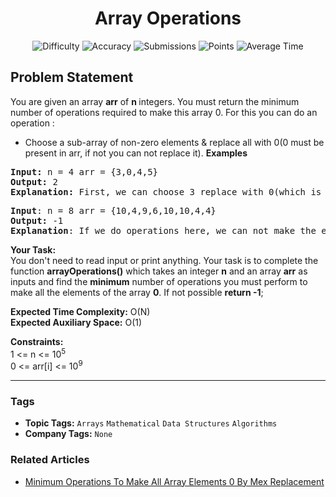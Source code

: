 <h1 align="center">Array Operations</h1>

<p align="center">
  <img alt="Difficulty" title="Difficulty" src="https://custom-icon-badges.demolab.com/badge/Difficulty: Easy-1F222E?style=for-the-badge&logoColor=white&logo=fire"/>
  <img alt="Accuracy" title="Accuracy" src="https://custom-icon-badges.demolab.com/badge/Accuracy: 50.0%25-1F222E?style=for-the-badge&logoColor=white&logo=target"/>
  <img alt="Submissions" title="Submissions" src="https://custom-icon-badges.demolab.com/badge/Submissions: 35K+-1F222E?style=for-the-badge&logoColor=white&logo=repo"/>
  <img alt="Points" title="Points" src="https://custom-icon-badges.demolab.com/badge/Points: 2-1F222E?style=for-the-badge&logoColor=white&logo=award"/>
  <img alt="Average Time" title="Average Time" src="https://custom-icon-badges.demolab.com/badge/Average%20Time: N/A-1F222E?style=for-the-badge&logoColor=white&logo=clock"/>
</p>

## Problem Statement

You are given an array <b>arr</b> of <b>n </b>integers. You must return the minimum number of operations required to make this array 0. For this you can do an operation :

- Choose a sub-array of non-zero elements & replace all with 0(0 must be present in arr, if not you can not replace it).
<b>Examples<br></b>

<pre><b>Input: </b>n = 4 arr = {3,0,4,5} <br><b>Output: </b>2
<b>Explanation: </b>First, we can choose 3 replace with 0(which is on 1st Index) and in the second operation, we can choose 4 & 5 -> replace with 0(1st Index).</pre>

<pre><b>Input</b>: n = 8 arr = {10,4,9,6,10,10,4,4} <br><b>Output: </b>-1 <br><b>Explanation</b>: If we do operations here, we can not make the entire 0 because no 0 is present in the array, hence -1.</pre>

<b>Your Task:</b><br>You don't need to read input or print anything. Your task is to complete the function <b>arrayOperations()</b> which takes an integer <b>n</b> and an array <b>arr</b> as inputs and find the <b>minimum</b> number of operations you must perform to make all the elements of the array <b>0</b>. If not possible <b>return -1</b>;

<b>Expected Time Complexity:</b> O(N)<br><b>Expected Auxiliary Space:</b> O(1)

<b>Constraints:</b><br>1 <= n <= 10<sup>5</sup><br>0 <= arr[i] <= 10<sup>9</sup>


<hr>

### Tags
- **Topic Tags:** `Arrays` `Mathematical` `Data Structures` `Algorithms`
- **Company Tags:** `None`

### Related Articles
- [Minimum Operations To Make All Array Elements 0 By Mex Replacement](https://www.geeksforgeeks.org/minimum-operations-to-make-all-array-elements-0-by-mex-replacement/)
